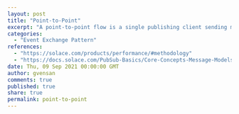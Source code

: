 ```yaml
---
layout: post
title: "Point-to-Point"
excerpt: "A point-to-point flow is a single publishing client sending messages to the PubSub+ message broker which are received by a single subscribing client."
categories:
  - "Event Exchange Pattern"
references:
  - "https://solace.com/products/performance/#methodology"
  - "https://docs.solace.com/PubSub-Basics/Core-Concepts-Message-Models.htm"
date: Thu, 09 Sep 2021 00:00:00 GMT
author: gvensan
comments: true
published: true
share: true
permalink: point-to-point
---
```


